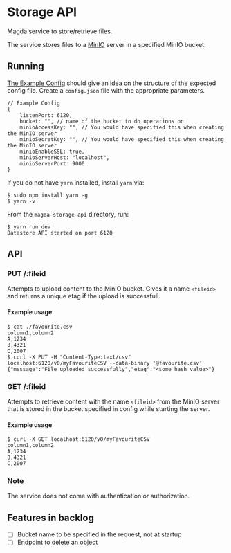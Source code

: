 # Storage API

Magda service to store/retrieve files.

The service stores files to a [MinIO](https://min.io/) server in a specified MinIO bucket.

## Running

[The Example Config](./config.example.json) should give an idea on the structure of the
expected config file. Create a `config.json` file with the appropriate parameters.

```json5
// Example Config
{
    listenPort: 6120,
    bucket: "", // name of the bucket to do operations on
    minioAccessKey: "", // You would have specified this when creating the MinIO server
    minioSecretKey: "", // You would have specified this when creating the MinIO server
    minioEnableSSL: true,
    minioServerHost: "localhost",
    minioServerPort: 9000
}
```

If you do not have `yarn` installed, install `yarn` via:

```console
$ sudo npm install yarn -g
$ yarn -v
```

From the `magda-storage-api` directory, run:

```console
$ yarn run dev
Datastore API started on port 6120
```

## API

### PUT /:fileid

Attempts to upload content to the MinIO bucket. Gives it a name `<fileid>` and returns a unique etag
if the upload is successfull.

#### Example usage

```console
$ cat ./favourite.csv
column1,column2
A,1234
B,4321
C,2007
$ curl -X PUT -H "Content-Type:text/csv" localhost:6120/v0/myFavouriteCSV --data-binary '@favourite.csv'
{"message":"File uploaded successfully","etag":"<some hash value>"}
```

### GET /:fileid

Attempts to retrieve content with the name `<fileid>` from the MinIO server
that is stored in the bucket specified in config while starting the server.

#### Example usage

```console
$ curl -X GET localhost:6120/v0/myFavouriteCSV
column1,column2
A,1234
B,4321
C,2007
```

### Note

The service does not come with authentication or authorization.

## Features in backlog

-   [ ] Bucket name to be specified in the request, not at startup
-   [ ] Endpoint to delete an object

